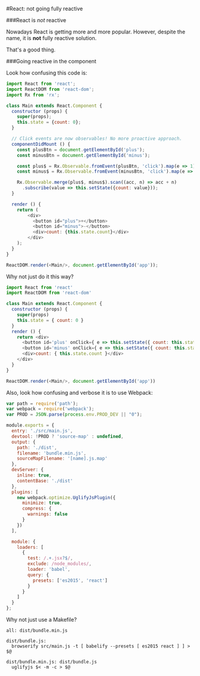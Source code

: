 #React: not going fully reactive

###React is _not_ reactive

Nowadays React is getting more and more popular. However, despite the name, it is **not** fully reactive solution.

That's a good thing.

###Going reactive in the component

Look how confusing this code is:

```js
import React from 'react';
import ReactDOM from 'react-dom';
import Rx from 'rx';

class Main extends React.Component {
  constructor (props) {
    super(props);
    this.state = {count: 0};
  }

  // Click events are now observables! No more proactive approach.
  componentDidMount () {
    const plusBtn = document.getElementById('plus');
    const minusBtn = document.getElementById('minus');

    const plus$ = Rx.Observable.fromEvent(plusBtn, 'click').map(e => 1);
    const minus$ = Rx.Observable.fromEvent(minusBtn, 'click').map(e => -1);

    Rx.Observable.merge(plus$, minus$).scan((acc, n) => acc + n)
      .subscribe(value => this.setState({count: value}));
  }

  render () {
    return (
        <div>
          <button id="plus">+</button>
          <button id="minus">-</button>
          <div>count: {this.state.count}</div>
        </div>
    );
  }
}

ReactDOM.render(<Main/>, document.getElementById('app'));
```

Why not just do it this way?

```js
import React from 'react'
import ReactDOM from 'react-dom'

class Main extends React.Component {
  constructor (props) {
    super(props)
    this.state = { count: 0 }
  }
  render () {
    return <div>
      <button id='plus' onClick={ e => this.setState({ count: this.state.count + 1 }) }>+</button>
      <button id='minus' onClick={ e => this.setState({ count: this.state.count - 1 }) }>-</button>
      <div>count: { this.state.count }</div>
    </div>
  }
}

ReactDOM.render(<Main/>, document.getElementById('app'))
```

Also, look how confusing and verbose it is to use Webpack:

```js
var path = require('path');
var webpack = require('webpack');
var PROD = JSON.parse(process.env.PROD_DEV || "0");

module.exports = {
  entry: './src/main.js',
  devtool: !PROD ? 'source-map' : undefined,
  output: {
    path: './dist',
    filename: 'bundle.min.js',
    sourceMapFilename: '[name].js.map'
  },
  devServer: {
    inline: true,
    contentBase: './dist'
  },
  plugins: [
    new webpack.optimize.UglifyJsPlugin({
      minimize: true,
      compress: {
        warnings: false
      }
    })
  ],

  module: {
    loaders: [
      {
        test: /.+.jsx?$/,
        exclude: /node_modules/,
        loader: 'babel',
        query: {
          presets: ['es2015', 'react']
        }
      }
    ]
  }
};
```

Why not just use a Makefile?

```make
all: dist/bundle.min.js

dist/bundle.js:
  browserify src/main.js -t [ babelify --presets [ es2015 react ] ] > $@

dist/bundle.min.js: dist/bundle.js
  uglifyjs $< -m -c > $@
```